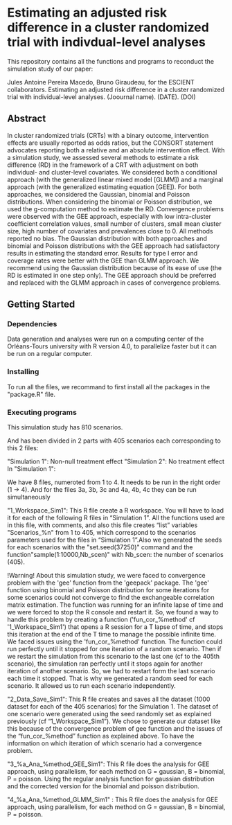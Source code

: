 # Estimating an adjusted risk difference in a cluster randomized trial with indivdual-level analyses
This repository contains all the functions and programs to reconduct the simulation study of our paper:

Jules Antoine Pereira Macedo, Bruno Giraudeau, for the ESCIENT collaborators. Estimating an adjusted risk difference in a cluster randomized trial with individual-level analyses. (Joournal name). (DATE). (DOI)

## Abstract
In cluster randomized trials (CRTs) with a binary outcome, intervention effects are usually reported as odds ratios, but the CONSORT statement advocates reporting both a relative and an absolute intervention effect. With a simulation study, we assessed several methods to estimate a risk difference (RD) in the framework of a CRT with adjustment on both individual- and cluster-level covariates. We considered both a conditional approach (with the generalized linear mixed model [GLMM]) and a marginal approach (with the generalized estimating equation [GEE]). For both approaches, we considered the Gaussian, binomial and Poisson distributions. When considering the binomial or Poisson distribution, we used the g-computation method to estimate the RD. Convergence problems were observed with the GEE approach, especially with low intra-cluster coefficient correlation values, small number of clusters, small mean cluster size, high number of covariates and prevalences close to 0. All methods reported no bias. The Gaussian distribution with both approaches and binomial and Poisson distributions with the GEE approach had satisfactory results in estimating the standard error. Results for type I error and coverage rates were better with the GEE than GLMM approach. We recommend using the Gaussian distribution because of its ease of use (the RD is estimated in one step only). The GEE approach should be preferred and replaced with the GLMM approach in cases of convergence problems.

## Getting Started
### Dependencies
Data generation and analyses were run on a computing center of the Orléans-Tours university with R version 4.0, to parallelize faster but it can be run on a regular computer.
### Installing
To run all the files, we recommand to first install all the packages in the "package.R" file.
### Executing programs
This simulation study has 810 scenarios.

And has been divided in 2 parts with 405 scenarios each corresponding to this 2 files: 

"Simulation 1": Non-null treatment effect
"Simulation 2": No treatment effect
In "Simulation 1":

We have 8 files, numeroted from 1 to 4. It needs to be run in the right order (1 → 4). And for the files 3a, 3b, 3c and 4a, 4b, 4c they can be run simultaneously

"1_Workspace_Sim1": This R file create a R workspace. You will have to load it for each of the following R files in “Simulation 1”. All the functions used are in this file, with comments, and also this file creates “list” variables "Scenarios_%n" from 1 to 405,  which correspond to the scenarios parameters used for the files in “Simulation 1”.Also we generated the seeds for each scenarios with the "set.seed(37250)" command and the function"sample(1:10000,Nb_scen)" with Nb_scen: the number of scenarios (405).

!Warning! 
About this simulation study, we were faced to convergence problem with the 'gee' function from the 'geepack' package. The 'gee' function using binomial and Poisson distribution for some iterations for some scenarios could not converge to find the exchangeable correlation matrix estimation. The function was running for an infinite lapse of time and we were forced to stop the R console and restart it. So, we found a way to handle this problem by creating a function ('fun_cor_%method' cf '1_Workspace_Sim1') that opens a R session for a T lapse of time, and stops this iteration at the end of the T time to manage the possible infinite time.  We faced issues using the 'fun_cor_%method' function. The function could run perfectly until it stopped for one iteration of a random scenario. Then if we restart the simulation from this scenario to the last one (cf to the 405th scenario), the simulation ran perfectly until it stops again for another iteration of another scenario. So, we had to restart form the last scenario each time it stopped. That is why we generated a random seed for each scenario. It allowed us to run each scenario independently.

"2_Data_Save_Sim1": This R file creates and saves all the dataset (1000 dataset for each of the 405 scenarios) for the Simulation 1.
The dataset of one scenario were generated using the seed randomly set as explained previously (cf “1_Workspace_Sim1”). We chose to generate our dataset like this because of the convergence problem of gee function and the issues of the “fun_cor_%method” function as explained above.
To have the information on which iteration of which scenario had a convergence problem.
 
"3_%a_Ana_%method_GEE_Sim1": This R file does the analysis for GEE approach, using parallelism, for each method on G = gaussian, B = binomial, P = poisson. Using the regular analysis function for gaussian distribution and the corrected version for the binomial and poisson distribution.

"4_%a_Ana_%method_GLMM_Sim1" : This R file does the analysis for GEE approach, using parallelism, for each method on G = gaussian, B = binomial, P = poisson. 

